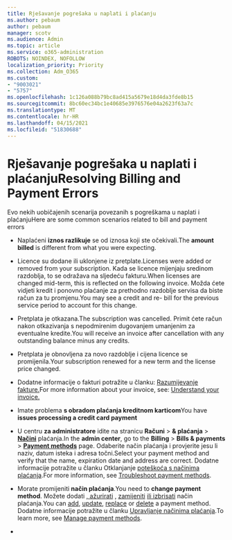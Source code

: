 ```yaml
---
title: Rješavanje pogrešaka u naplati i plaćanju
ms.author: pebaum
author: pebaum
manager: scotv
ms.audience: Admin
ms.topic: article
ms.service: o365-administration
ROBOTS: NOINDEX, NOFOLLOW
localization_priority: Priority
ms.collection: Adm_O365
ms.custom:
- "9003021"
- "5757"
ms.openlocfilehash: 1c126a088b79bc8ad415a5679e18d4da3fde8b15
ms.sourcegitcommit: 8bc60ec34bc1e40685e3976576e04a2623f63a7c
ms.translationtype: MT
ms.contentlocale: hr-HR
ms.lasthandoff: 04/15/2021
ms.locfileid: "51830688"
---
```

# <a name="resolving-billing-and-payment-errors"></a><span data-ttu-id="54e38-102">Rješavanje pogrešaka u naplati i plaćanju</span><span class="sxs-lookup"><span data-stu-id="54e38-102">Resolving Billing and Payment Errors</span></span>

<span data-ttu-id="54e38-103">Evo nekih uobičajenih scenarija povezanih s pogreškama u naplati i plaćanju</span><span class="sxs-lookup"><span data-stu-id="54e38-103">Here are some common scenarios related to bill and payment errors</span></span>

- <span data-ttu-id="54e38-104">Naplaćeni  **iznos razlikuje** se od iznosa koji ste očekivali.</span><span class="sxs-lookup"><span data-stu-id="54e38-104">The  **amount billed** is different from what you were expecting.</span></span>
- <span data-ttu-id="54e38-105">Licence su dodane ili uklonjene iz pretplate.</span><span class="sxs-lookup"><span data-stu-id="54e38-105">Licenses were added or removed from your subscription.</span></span> <span data-ttu-id="54e38-106">Kada se licence mijenjaju sredinom razdoblja, to se odražava na sljedeću fakturu.</span><span class="sxs-lookup"><span data-stu-id="54e38-106">When licenses are changed mid-term, this is reflected on the following invoice.</span></span> <span data-ttu-id="54e38-107">Možda ćete vidjeti kredit i ponovno plaćanje za prethodno razdoblje servisa da biste račun za tu promjenu.</span><span class="sxs-lookup"><span data-stu-id="54e38-107">You may see a credit and re- bill for the previous service period to account for this change.</span></span>
- <span data-ttu-id="54e38-108">Pretplata je otkazana.</span><span class="sxs-lookup"><span data-stu-id="54e38-108">The subscription was cancelled.</span></span> <span data-ttu-id="54e38-109">Primit ćete račun nakon otkazivanja s nepodmirenim dugovanjem umanjenim za eventualne kredite.</span><span class="sxs-lookup"><span data-stu-id="54e38-109">You will receive an invoice after cancellation with any outstanding balance minus any credits.</span></span>
- <span data-ttu-id="54e38-110">Pretplata je obnovljena za novo razdoblje i cijena licence se promijenila.</span><span class="sxs-lookup"><span data-stu-id="54e38-110">Your subscription renewed for a new term and the license price changed.</span></span>
- <span data-ttu-id="54e38-111">Dodatne informacije o fakturi potražite u članku:  [Razumijevanje fakture.](https://docs.microsoft.com/microsoft-365/commerce/billing-and-payments/understand-your-invoice2)</span><span class="sxs-lookup"><span data-stu-id="54e38-111">For more information about your invoice, see:  [Understand your invoice.](https://docs.microsoft.com/microsoft-365/commerce/billing-and-payments/understand-your-invoice2)</span></span>
- <span data-ttu-id="54e38-112">Imate problema  **s obradom plaćanja kreditnom karticom**</span><span class="sxs-lookup"><span data-stu-id="54e38-112">You have  **issues processing a credit card payment**</span></span>
- <span data-ttu-id="54e38-113">U centru **za administratore** idite na stranicu **Računi**   >   **& plaćanja**   >   **[Načini](https://go.microsoft.com/fwlink/p/?linkid=2018806)** plaćanja.</span><span class="sxs-lookup"><span data-stu-id="54e38-113">In the  **admin center**, go to the  **Billing**  >  **Bills & payments**  >  **[Payment methods](https://go.microsoft.com/fwlink/p/?linkid=2018806)** page.</span></span> <span data-ttu-id="54e38-114">Odaberite način plaćanja i provjerite jesu li naziv, datum isteka i adresa točni.</span><span class="sxs-lookup"><span data-stu-id="54e38-114">Select your payment method and verify that the name, expiration date and address are correct.</span></span> <span data-ttu-id="54e38-115">Dodatne informacije potražite u članku Otklanjanje  [poteškoća s načinima plaćanja](https://docs.microsoft.com/microsoft-365/commerce/billing-and-payments/manage-payment-methods#troubleshoot-payment-methods).</span><span class="sxs-lookup"><span data-stu-id="54e38-115">For more information, see  [Troubleshoot payment methods](https://docs.microsoft.com/microsoft-365/commerce/billing-and-payments/manage-payment-methods#troubleshoot-payment-methods).</span></span>

- <span data-ttu-id="54e38-116">Morate promijeniti  **način plaćanja**.</span><span class="sxs-lookup"><span data-stu-id="54e38-116">You need to  **change payment method**.</span></span> <span data-ttu-id="54e38-117">Možete dodati [, ažurirati](https://docs.microsoft.com/microsoft-365/commerce/billing-and-payments/manage-payment-methods?view=o365-worldwide#add-a-payment-method)  [,](https://docs.microsoft.com/microsoft-365/commerce/billing-and-payments/manage-payment-methods?view=o365-worldwide#update-payment-method-details)  [zamijeniti](https://docs.microsoft.com/microsoft-365/commerce/billing-and-payments/manage-payment-methods?view=o365-worldwide#replace-a-payment-method)  [ili izbrisati](https://docs.microsoft.com/microsoft-365/commerce/billing-and-payments/manage-payment-methods?view=o365-worldwide#delete-a-payment-method)  način plaćanja.</span><span class="sxs-lookup"><span data-stu-id="54e38-117">You can [add](https://docs.microsoft.com/microsoft-365/commerce/billing-and-payments/manage-payment-methods?view=o365-worldwide#add-a-payment-method),  [update](https://docs.microsoft.com/microsoft-365/commerce/billing-and-payments/manage-payment-methods?view=o365-worldwide#update-payment-method-details),  [replace](https://docs.microsoft.com/microsoft-365/commerce/billing-and-payments/manage-payment-methods?view=o365-worldwide#replace-a-payment-method)  or  [delete](https://docs.microsoft.com/microsoft-365/commerce/billing-and-payments/manage-payment-methods?view=o365-worldwide#delete-a-payment-method)  a payment method.</span></span> <span data-ttu-id="54e38-118">Dodatne informacije potražite u članku  [Upravljanje načinima plaćanja](https://docs.microsoft.com/microsoft-365/commerce/billing-and-payments/manage-payment-methods?view=o365-worldwide).</span><span class="sxs-lookup"><span data-stu-id="54e38-118">To learn more, see  [Manage payment methods](https://docs.microsoft.com/microsoft-365/commerce/billing-and-payments/manage-payment-methods?view=o365-worldwide).</span></span>
- 